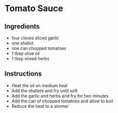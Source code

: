 # Tomato Sauce

## Ingredients
* four cloves sliced garlic
* one shallot
* one can chopped tomatoes
* 1 tbsp olive oil
* 1 tbsp mixed herbs

## Instructions
* Heat the oil on medium heat
* Add the shallots and fry until soft
* Add the garlic and herbs and fry for two minutes
* Add the can of chopped tomatoes and allow to boil
* Reduce the heat to a simmer


